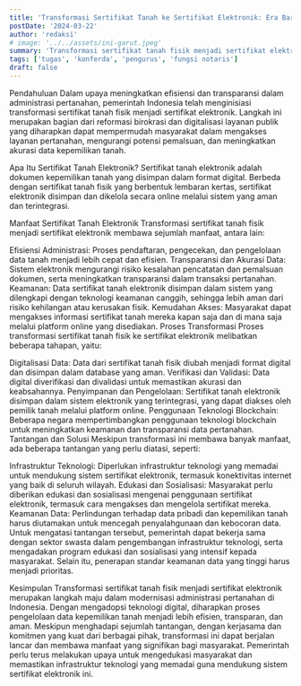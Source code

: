 ```yaml
---
title: 'Transformasi Sertifikat Tanah ke Sertifikat Elektronik: Era Baru dalam Administrasi Pertanahan'
postDate: '2024-03-22'
author: 'redaksi'
# image: '../../assets/ini-garut.jpeg'
summary: 'Transformasi sertifikat tanah fisik menjadi sertifikat elektronik merupakan langkah maju dalam modernisasi administrasi pertanahan di Indonesia. Dengan mengadopsi teknologi digital, diharapkan proses pengelolaan data kepemilikan tanah menjadi lebih efisien, transparan, dan aman.'
tags: ['tugas', 'konferda', 'pengurus', 'fungsi notaris']
draft: false
---
```


Pendahuluan
Dalam upaya meningkatkan efisiensi dan transparansi dalam administrasi pertanahan, pemerintah Indonesia telah menginisiasi transformasi sertifikat tanah fisik menjadi sertifikat elektronik. Langkah ini merupakan bagian dari reformasi birokrasi dan digitalisasi layanan publik yang diharapkan dapat mempermudah masyarakat dalam mengakses layanan pertanahan, mengurangi potensi pemalsuan, dan meningkatkan akurasi data kepemilikan tanah.

Apa Itu Sertifikat Tanah Elektronik?
Sertifikat tanah elektronik adalah dokumen kepemilikan tanah yang disimpan dalam format digital. Berbeda dengan sertifikat tanah fisik yang berbentuk lembaran kertas, sertifikat elektronik disimpan dan dikelola secara online melalui sistem yang aman dan terintegrasi.

Manfaat Sertifikat Tanah Elektronik
Transformasi sertifikat tanah fisik menjadi sertifikat elektronik membawa sejumlah manfaat, antara lain:

Efisiensi Administrasi: Proses pendaftaran, pengecekan, dan pengelolaan data tanah menjadi lebih cepat dan efisien.
Transparansi dan Akurasi Data: Sistem elektronik mengurangi risiko kesalahan pencatatan dan pemalsuan dokumen, serta meningkatkan transparansi dalam transaksi pertanahan.
Keamanan: Data sertifikat tanah elektronik disimpan dalam sistem yang dilengkapi dengan teknologi keamanan canggih, sehingga lebih aman dari risiko kehilangan atau kerusakan fisik.
Kemudahan Akses: Masyarakat dapat mengakses informasi sertifikat tanah mereka kapan saja dan di mana saja melalui platform online yang disediakan.
Proses Transformasi
Proses transformasi sertifikat tanah fisik ke sertifikat elektronik melibatkan beberapa tahapan, yaitu:

Digitalisasi Data: Data dari sertifikat tanah fisik diubah menjadi format digital dan disimpan dalam database yang aman.
Verifikasi dan Validasi: Data digital diverifikasi dan divalidasi untuk memastikan akurasi dan keabsahannya.
Penyimpanan dan Pengelolaan: Sertifikat tanah elektronik disimpan dalam sistem elektronik yang terintegrasi, yang dapat diakses oleh pemilik tanah melalui platform online.
Penggunaan Teknologi Blockchain: Beberapa negara mempertimbangkan penggunaan teknologi blockchain untuk meningkatkan keamanan dan transparansi data pertanahan.
Tantangan dan Solusi
Meskipun transformasi ini membawa banyak manfaat, ada beberapa tantangan yang perlu diatasi, seperti:

Infrastruktur Teknologi: Diperlukan infrastruktur teknologi yang memadai untuk mendukung sistem sertifikat elektronik, termasuk konektivitas internet yang baik di seluruh wilayah.
Edukasi dan Sosialisasi: Masyarakat perlu diberikan edukasi dan sosialisasi mengenai penggunaan sertifikat elektronik, termasuk cara mengakses dan mengelola sertifikat mereka.
Keamanan Data: Perlindungan terhadap data pribadi dan kepemilikan tanah harus diutamakan untuk mencegah penyalahgunaan dan kebocoran data.
Untuk mengatasi tantangan tersebut, pemerintah dapat bekerja sama dengan sektor swasta dalam pengembangan infrastruktur teknologi, serta mengadakan program edukasi dan sosialisasi yang intensif kepada masyarakat. Selain itu, penerapan standar keamanan data yang tinggi harus menjadi prioritas.

Kesimpulan
Transformasi sertifikat tanah fisik menjadi sertifikat elektronik merupakan langkah maju dalam modernisasi administrasi pertanahan di Indonesia. Dengan mengadopsi teknologi digital, diharapkan proses pengelolaan data kepemilikan tanah menjadi lebih efisien, transparan, dan aman. Meskipun menghadapi sejumlah tantangan, dengan kerjasama dan komitmen yang kuat dari berbagai pihak, transformasi ini dapat berjalan lancar dan membawa manfaat yang signifikan bagi masyarakat. Pemerintah perlu terus melakukan upaya untuk mengedukasi masyarakat dan memastikan infrastruktur teknologi yang memadai guna mendukung sistem sertifikat elektronik ini.